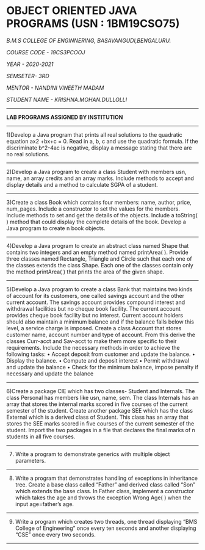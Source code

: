 # OBJECT ORIENTED JAVA PROGRAMS (USN : 1BM19CSO75)





*B.M.S COLLEGE OF ENGINNERING, BASAVANGUDI,BENGALURU.*

*COURSE CODE - 19CS3PCOOJ*

*YEAR - 2020-2021*

*SEMSETER- 3RD*

*MENTOR - NANDINI VINEETH MADAM*

*STUDENT NAME - KRISHNA.MOHAN.DULLOLLI*

************************************************************************







******LAB PROGRAMS ASSIGNED BY INSTITUTION******



************************************************************************************






1)Develop a Java program that prints all real solutions to the quadratic equation ax2 +bx+c = 0.
Read in a, b, c and use the quadratic formula. If the discriminate b^2-4ac is negative, display a
message stating that there are no real solutions.

----------------------------------------------------------------------------------------------------

2)Develop a Java program to create a class Student with members usn, name, an array
credits and an array marks. Include methods to accept and display details and a method to
calculate SGPA of a student.

----------------------------------------------------------------------------------------------------

3)Create a class Book which contains four members: name, author, price,
num_pages. Include a constructor to set the values for the members. Include
methods to set and get the details of the objects. Include a toString( ) method
that could display the complete details of the book. Develop a Java program to
create n book objects.

----------------------------------------------------------------------------------------------------

4)Develop a Java program to create an abstract class named Shape that contains two integers and
an empty method named printArea( ). Provide three classes named Rectangle, Triangle and
Circle such that each one of the classes extends the class Shape. Each one of the classes contain
only the method printArea( ) that prints the area of the given shape.

----------------------------------------------------------------------------------------------------
5)Develop a Java program to create a class Bank that maintains two kinds of account for its
customers, one called savings account and the other current account. The savings account
provides compound interest and withdrawal facilities but no cheque book facility. The current
account provides cheque book facility but no interest. Current account holders should also
maintain a minimum balance and if the balance falls below this level, a service charge is
imposed. Create a class Account that stores customer name, account number and type of
account. From this derive the classes Curr-acct and Sav-acct to make them more specific to
their requirements. Include the necessary methods in order to achieve the following tasks: •
Accept deposit from customer and update the balance. • Display the balance. • Compute and
deposit interest • Permit withdrawal and update the balance • Check for the minimum balance,
impose penalty if necessary and update the balance

----------------------------------------------------------------------------------------------------
6)Create a package CIE which has two classes- Student and Internals. The
class Personal has members like usn, name, sem. The class Internals has an
array that stores the internal marks scored in five courses of the current
semester of the student. Create another package SEE which has the class
External which is a derived class of Student. This class has an array that
stores the SEE marks scored in five courses of the current semester of the
student. Import the two packages in a file that declares the final marks of n
students in all five courses.

----------------------------------------------------------------------------------------------------
7) Write a program to demonstrate generics with multiple object parameters.


----------------------------------------------------------------------------------------------------

8) Write a program that demonstrates handling of exceptions in inheritance tree. Create a base class
called “Father” and derived class called “Son” which extends the base class. In Father class,
implement a constructor which takes the age and throws the exception Wrong Age( ) when the input
age=father’s age.


----------------------------------------------------------------------------------------------------
9) Write a program which creates two threads, one thread displaying “BMS College of
Engineering” once every ten seconds and another displaying “CSE” once every two seconds.

----------------------------------------------------------------------------------------------------

